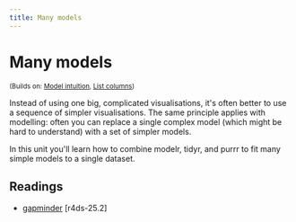 ```yaml
---
title: Many models
---
```


<!-- Generated automatically from model-many.yml. Do not edit by hand -->

# Many models
<small>(Builds on: [Model intuition](model-basics.md), [List columns](list-cols.md))</small>

Instead of using one big, complicated visualisations, it's often better to
use a sequence of simpler visualisations. The same principle applies with
modelling: often you can replace a single complex model (which might be
hard to understand) with a set of simpler models.

In this unit you'll learn how to combine modelr, tidyr, and purrr to
fit many simple models to a single dataset.

## Readings

  * [gapminder](http://r4ds.had.co.nz/many-models.html#gapminder) [r4ds-25.2]



